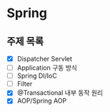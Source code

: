 # Spring

## 주제 목록

- [x] Dispatcher Servlet
- [ ] Application 구동 방식
- [ ] Spring DI/IoC
- [ ] Filter
- [x] @Transactional 내부 동작 원리
- [x] AOP/Spring AOP
